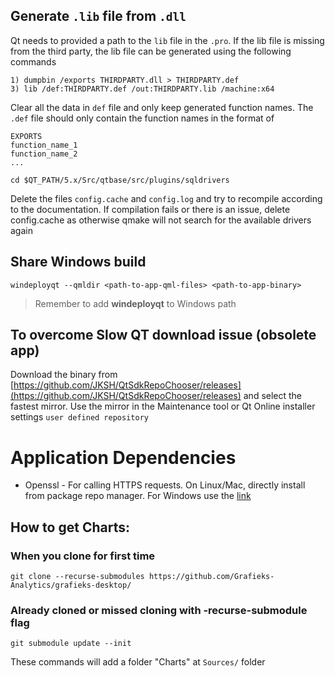 ## Generate `.lib` file from `.dll`

Qt needs to provided a path to the `lib` file in the `.pro`. If the lib file is missing from the third party, the lib file can be generated using the following commands

```
1) dumpbin /exports THIRDPARTY.dll > THIRDPARTY.def
3) lib /def:THIRDPARTY.def /out:THIRDPARTY.lib /machine:x64
```

Clear all the data in `def` file and only keep generated function names. The `.def` file should only contain the function names in the format of

```
EXPORTS
function_name_1
function_name_2
...
```

`cd $QT_PATH/5.x/Src/qtbase/src/plugins/sqldrivers`

Delete the files `config.cache` and `config.log` and try to recompile according to the documentation. If compilation fails or there is an issue, delete config.cache as otherwise qmake will not search for the available drivers again

## Share Windows build

```
windeployqt --qmldir <path-to-app-qml-files> <path-to-app-binary>
```

> Remember to add **windeployqt** to Windows path

## To overcome Slow QT download issue (obsolete app)

Download the binary from [https://github.com/JKSH/QtSdkRepoChooser/releases](https://github.com/JKSH/QtSdkRepoChooser/releases) and select the fastest mirror. Use the mirror in the Maintenance tool or Qt Online installer settings `user defined repository`

# Application Dependencies

-   Openssl - For calling HTTPS requests. On Linux/Mac, directly install from package repo manager. For Windows use the [link](https://slproweb.com/products/Win32OpenSSL.html)

## How to get Charts:

### When you clone for first time

```
git clone --recurse-submodules https://github.com/Grafieks-Analytics/grafieks-desktop/
```

### Already cloned or missed cloning with -recurse-submodule flag

```
git submodule update --init
```

These commands will add a folder "Charts" at `Sources/` folder
